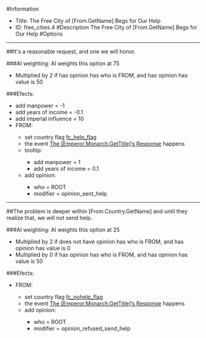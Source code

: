 #Information
 - Title: The Free City of [From.GetName] Begs for Our Help
 - ID: free_cities.4
#Description
The Free City of [From.GetName] Begs for Our Help
#Options

___
##It's a reasonable request, and one we will honor.

###AI weighting:
AI weights this option at 75
 - Multiplied by 2 if has opinion has who is FROM, and has opinion has value is 50


###Efects:<ul><li>add manpower = -1</li><li>add years of income = -0.1</li><li>add imperial influence = 10</li><li>FROM:</li><ul><li>set country flag [fc_help_flag](../flags/fc_help_flag.md)</li><li>the event [The [Emperor.Monarch.GetTitle]’s Response](../events/the_emperor_monarch_gettitle_s_response.md) happens</li><li>tooltip:</li><ul><li>add manpower = 1</li><li>add years of income = 0.1</li></ul><li>add opinion:</li><ul><li>who = ROOT</li><li>modifier = opinion_sent_help</li></ul></ul></ul>

___
##The problem is deeper within [From.Country.GetName] and until they realize that, we will not send help.

###AI weighting:
AI weights this option at 25
 - Multiplied by 2 if does not have opinion has who is FROM, and has opinion has value is 0
 - Multiplied by 0 if has opinion has who is FROM, and has opinion has value is 50


###Efects:<ul><li>FROM:</li><ul><li>set country flag [fc_nohelp_flag](../flags/fc_nohelp_flag.md)</li><li>the event [The [Emperor.Monarch.GetTitle]’s Response](../events/the_emperor_monarch_gettitle_s_response.md) happens</li><li>add opinion:</li><ul><li>who = ROOT</li><li>modifier = opinion_refused_send_help</li></ul></ul></ul>
